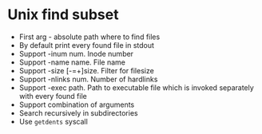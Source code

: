 # Unix find subset
- First arg - absolute path where to find files
- By default print every found file in stdout
- Support -inum num. Inode number
- Support -name name. File name
- Support -size [-=+]size. Filter for filesize
- Support -nlinks num. Number of hardlinks
- Support -exec path. Path to executable file which is invoked separately with every found file
- Support combination of arguments
- Search recursively in subdirectories
- Use ```getdents``` syscall